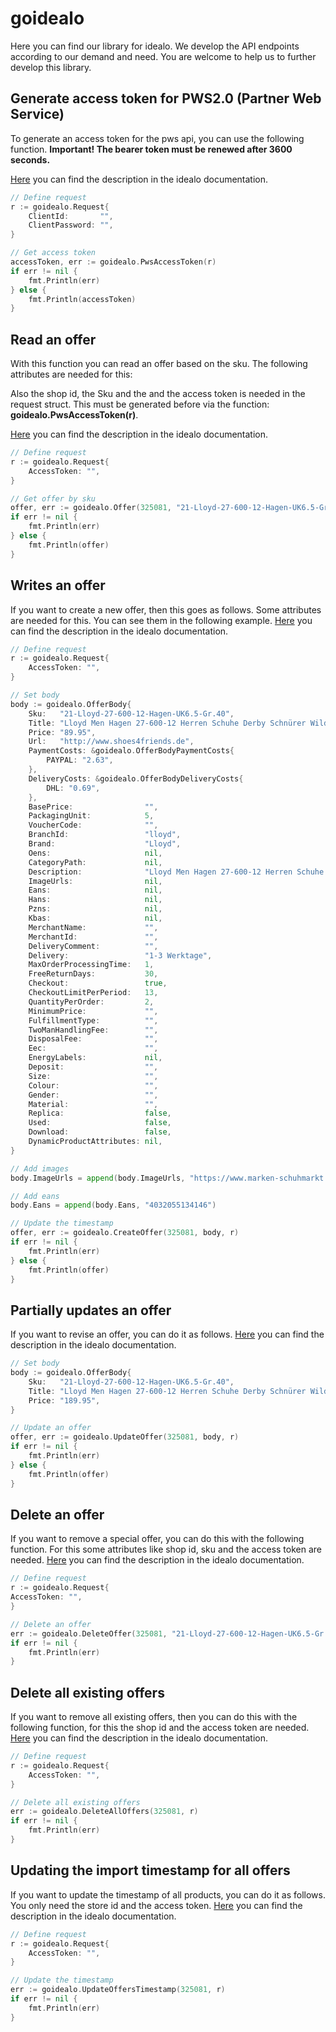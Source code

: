 # goidealo

Here you can find our library for idealo. We develop the API endpoints according to our demand and need. You are welcome to help us to further develop this library.

## Generate access token for PWS2.0 (Partner Web Service)

To generate an access token for the pws api, you can use the following function. **Important! The bearer token must be renewed after 3600 seconds.**

[Here](https://import.idealo.com/docs/#authorization-token) you can find the description in the idealo documentation.

```go
// Define request
r := goidealo.Request{
    ClientId:       "",
    ClientPassword: "",
}

// Get access token
accessToken, err := goidealo.PwsAccessToken(r)
if err != nil {
    fmt.Println(err)
} else {
    fmt.Println(accessToken)
}
```

## Read an offer

With this function you can read an offer based on the sku. The following attributes are needed for this:

Also the shop id, the Sku and the and the access token is needed in the request struct. This must be generated before via the function: **goidealo.PwsAccessToken(r)**.

[Here](https://import.idealo.com/docs/#_get) you can find the description in the idealo documentation.

```go
// Define request
r := goidealo.Request{
    AccessToken: "",
}

// Get offer by sku
offer, err := goidealo.Offer(325081, "21-Lloyd-27-600-12-Hagen-UK6.5-Gr.40", r)
if err != nil {
    fmt.Println(err)
} else {
    fmt.Println(offer)
}
```

## Writes an offer

If you want to create a new offer, then this goes as follows. Some attributes are needed for this. You can see them in the following example. [Here](https://import.idealo.com/docs/#_put) you can find the description in the idealo documentation.

```go
// Define request
r := goidealo.Request{
    AccessToken: "",
}

// Set body
body := goidealo.OfferBody{
    Sku:   "21-Lloyd-27-600-12-Hagen-UK6.5-Gr.40",
    Title: "Lloyd Men Hagen 27-600-12 Herren Schuhe Derby Schnürer Wildleder Dunkelbraun",
    Price: "89.95",
    Url:   "http://www.shoes4friends.de",
    PaymentCosts: &goidealo.OfferBodyPaymentCosts{
        PAYPAL: "2.63",
    },
    DeliveryCosts: &goidealo.OfferBodyDeliveryCosts{
        DHL: "0.69",
    },
    BasePrice:                "",
    PackagingUnit:            5,
    VoucherCode:              "",
    BranchId:                 "lloyd",
    Brand:                    "Lloyd",
    Oens:                     nil,
    CategoryPath:             nil,
    Description:              "Lloyd Men Hagen 27-600-12 Herren Schuhe Derby Schnürer Wildleder Dunkelbraun",
    ImageUrls:                nil,
    Eans:                     nil,
    Hans:                     nil,
    Pzns:                     nil,
    Kbas:                     nil,
    MerchantName:             "",
    MerchantId:               "",
    DeliveryComment:          "",
    Delivery:                 "1-3 Werktage",
    MaxOrderProcessingTime:   1,
    FreeReturnDays:           30,
    Checkout:                 true,
    CheckoutLimitPerPeriod:   13,
    QuantityPerOrder:         2,
    MinimumPrice:             "",
    FulfillmentType:          "",
    TwoManHandlingFee:        "",
    DisposalFee:              "",
    Eec:                      "",
    EnergyLabels:             nil,
    Deposit:                  "",
    Size:                     "",
    Colour:                   "",
    Gender:                   "",
    Material:                 "",
    Replica:                  false,
    Used:                     false,
    Download:                 false,
    DynamicProductAttributes: nil,
}

// Add images
body.ImageUrls = append(body.ImageUrls, "https://www.marken-schuhmarkt.de/21-Lloyd-Herren-Schuhe-Derby-Halbschuhe-Wildleder-Hagen-27-600-12-braun-001.jpg")

// Add eans
body.Eans = append(body.Eans, "4032055134146")

// Update the timestamp
offer, err := goidealo.CreateOffer(325081, body, r)
if err != nil {
    fmt.Println(err)
} else {
    fmt.Println(offer)
}
```

## Partially updates an offer

If you want to revise an offer, you can do it as follows. [Here](https://import.idealo.com/docs/#_patch) you can find the description in the idealo documentation.

```go
// Set body
body := goidealo.OfferBody{
    Sku:   "21-Lloyd-27-600-12-Hagen-UK6.5-Gr.40",
    Title: "Lloyd Men Hagen 27-600-12 Herren Schuhe Derby Schnürer Wildleder Dunkelbraun",
    Price: "189.95",
}

// Update an offer
offer, err := goidealo.UpdateOffer(325081, body, r)
if err != nil {
    fmt.Println(err)
} else {
    fmt.Println(offer)
}
```


## Delete an offer 

If you want to remove a special offer, you can do this with the following function. For this some attributes like shop id, sku and the access token are needed. [Here](https://import.idealo.com/docs/#_delete) you can find the description in the idealo documentation.

```go
// Define request
r := goidealo.Request{
AccessToken: "",
}

// Delete an offer
err := goidealo.DeleteOffer(325081, "21-Lloyd-27-600-12-Hagen-UK6.5-Gr.40", r)
if err != nil {
    fmt.Println(err)
}
```

## Delete all existing offers

If you want to remove all existing offers, then you can do this with the following function, for this the shop id and the access token are needed. [Here](https://import.idealo.com/docs/#_delete_all) you can find the description in the idealo documentation.

```go
// Define request
r := goidealo.Request{
    AccessToken: "",
}

// Delete all existing offers
err := goidealo.DeleteAllOffers(325081, r)
if err != nil {
    fmt.Println(err)
}
```

## Updating the import timestamp for all offers

If you want to update the timestamp of all products, you can do it as follows. You only need the store id and the access token. [Here](https://import.idealo.com/docs/#_update_timestamp) you can find the description in the idealo documentation.

```go
// Define request
r := goidealo.Request{
    AccessToken: "",
}

// Update the timestamp
err := goidealo.UpdateOffersTimestamp(325081, r)
if err != nil {
    fmt.Println(err)
}
```